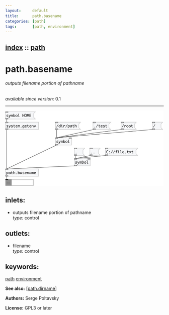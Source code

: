 ```yaml
---
layout:     default
title:      path.basename
categories: [path]
tags:       [path, environment]
---
```

[index](index.html) :: [path](category_path.html)
---

# path.basename

###### outputs filename portion of pathname

*available since version:* 0.1

---




[![example](../examples/img/path.basename.jpg)](../examples/pd/path.basename.pd)









## inlets:

* outputs filename portion of pathname<br>
_type:_ control



## outlets:

* filename<br>
_type:_ control



## keywords:

[path](keywords/path.html)
[environment](keywords/environment.html)



**See also:**
[\[path.dirname\]](path.dirname.html)




**Authors:** Serge Poltavsky




**License:** GPL3 or later





